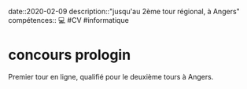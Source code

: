 date::2020-02-09
description::"jusqu'au 2ème tour régional, à Angers"
compétences:: 💻
#CV #informatique 
# concours prologin
Premier tour en ligne, qualifié pour le deuxième tours à Angers.
